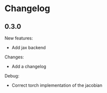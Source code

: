 # Changelog

## 0.3.0

New features:
* Add jax backend

Changes:
* Add a changelog

Debug:
* Correct torch implementation of the jacobian

